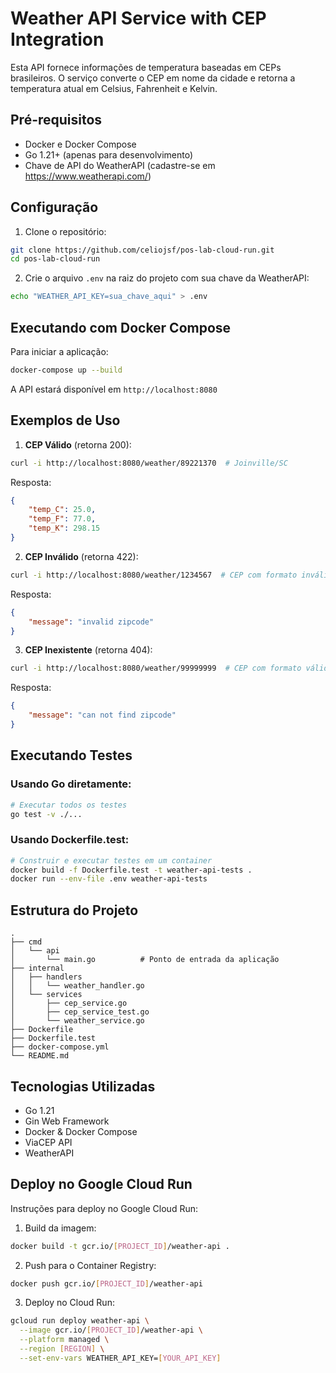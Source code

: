 # Weather API Service with CEP Integration

Esta API fornece informações de temperatura baseadas em CEPs brasileiros. O serviço converte o CEP em nome da cidade e retorna a temperatura atual em Celsius, Fahrenheit e Kelvin.

## Pré-requisitos

- Docker e Docker Compose
- Go 1.21+ (apenas para desenvolvimento)
- Chave de API do WeatherAPI (cadastre-se em https://www.weatherapi.com/)

## Configuração

1. Clone o repositório:
```bash
git clone https://github.com/celiojsf/pos-lab-cloud-run.git
cd pos-lab-cloud-run
```

2. Crie o arquivo `.env` na raiz do projeto com sua chave da WeatherAPI:
```bash
echo "WEATHER_API_KEY=sua_chave_aqui" > .env
```

## Executando com Docker Compose

Para iniciar a aplicação:
```bash
docker-compose up --build
```

A API estará disponível em `http://localhost:8080`

## Exemplos de Uso

1. **CEP Válido** (retorna 200):
```bash
curl -i http://localhost:8080/weather/89221370  # Joinville/SC
```
Resposta:
```json
{
    "temp_C": 25.0,
    "temp_F": 77.0,
    "temp_K": 298.15
}
```

2. **CEP Inválido** (retorna 422):
```bash
curl -i http://localhost:8080/weather/1234567  # CEP com formato inválido
```
Resposta:
```json
{
    "message": "invalid zipcode"
}
```

3. **CEP Inexistente** (retorna 404):
```bash
curl -i http://localhost:8080/weather/99999999  # CEP com formato válido mas inexistente
```
Resposta:
```json
{
    "message": "can not find zipcode"
}
```

## Executando Testes

### Usando Go diretamente:

```bash
# Executar todos os testes
go test -v ./...
```

### Usando Dockerfile.test:

```bash
# Construir e executar testes em um container
docker build -f Dockerfile.test -t weather-api-tests .
docker run --env-file .env weather-api-tests
```

## Estrutura do Projeto

```
.
├── cmd
│   └── api
│       └── main.go          # Ponto de entrada da aplicação
├── internal
│   ├── handlers
│   │   └── weather_handler.go
│   └── services
│       ├── cep_service.go
│       ├── cep_service_test.go
│       └── weather_service.go
├── Dockerfile
├── Dockerfile.test
├── docker-compose.yml
└── README.md
```

## Tecnologias Utilizadas

- Go 1.21
- Gin Web Framework
- Docker & Docker Compose
- ViaCEP API
- WeatherAPI

## Deploy no Google Cloud Run

Instruções para deploy no Google Cloud Run:

1. Build da imagem:
```bash
docker build -t gcr.io/[PROJECT_ID]/weather-api .
```

2. Push para o Container Registry:
```bash
docker push gcr.io/[PROJECT_ID]/weather-api
```

3. Deploy no Cloud Run:
```bash
gcloud run deploy weather-api \
  --image gcr.io/[PROJECT_ID]/weather-api \
  --platform managed \
  --region [REGION] \
  --set-env-vars WEATHER_API_KEY=[YOUR_API_KEY]
```